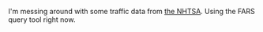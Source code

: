 I'm messing around with some traffic data from [the NHTSA](https://www-fars.nhtsa.dot.gov/QueryTool/QuerySection/SelectOptions.aspx).
Using the FARS query tool right now.
